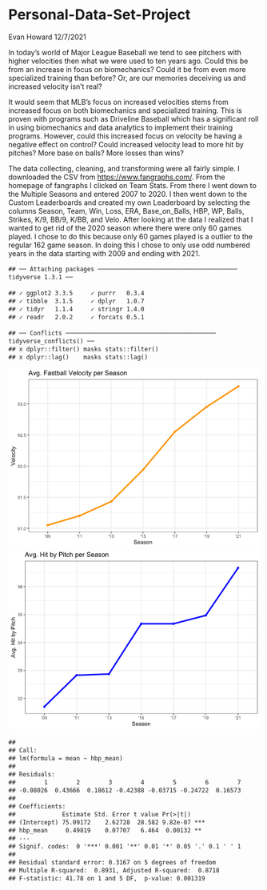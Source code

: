 Personal-Data-Set-Project
================
Evan Howard
12/7/2021

In today’s world of Major League Baseball we tend to see pitchers with
higher velocities then what we were used to ten years ago. Could this be
from an increase in focus on biomechanics? Could it be from even more
specialized training than before? Or, are our memories deceiving us and
increased velocity isn’t real?

It would seem that MLB’s focus on increased velocities stems from
increased focus on both biomechanics and specialized training. This is
proven with programs such as Driveline Baseball which has a significant
roll in using biomechanics and data analytics to implement their
training programs. However, could this increased focus on velocity be
having a negative effect on control? Could increased velocity lead to
more hit by pitches? More base on balls? More losses than wins?

The data collecting, cleaning, and transforming were all fairly simple.
I downloaded the CSV from <https://www.fangraphs.com/>. From the
homepage of fangraphs I clicked on Team Stats. From there I went down to
the Multiple Seasons and entered 2007 to 2020. I then went down to the
Custom Leaderboards and created my own Leaderboard by selecting the
columns Season, Team, Win, Loss, ERA, Base_on_Balls, HBP, WP, Balls,
Strikes, K/9, BB/9, K/BB, and Velo. After looking at the data I realized
that I wanted to get rid of the 2020 season where there were only 60
games played. I chose to do this because only 60 games played is a
outlier to the regular 162 game season. In doing this I chose to only
use odd numbered years in the data starting with 2009 and ending with
2021.

    ## ── Attaching packages ─────────────────────────────────────── tidyverse 1.3.1 ──

    ## ✓ ggplot2 3.3.5     ✓ purrr   0.3.4
    ## ✓ tibble  3.1.5     ✓ dplyr   1.0.7
    ## ✓ tidyr   1.1.4     ✓ stringr 1.4.0
    ## ✓ readr   2.0.2     ✓ forcats 0.5.1

    ## ── Conflicts ────────────────────────────────────────── tidyverse_conflicts() ──
    ## x dplyr::filter() masks stats::filter()
    ## x dplyr::lag()    masks stats::lag()

![](Personal-Data-Set-Project_files/figure-gfm/unnamed-chunk-1-1.png)<!-- -->![](Personal-Data-Set-Project_files/figure-gfm/unnamed-chunk-1-2.png)<!-- -->

    ## 
    ## Call:
    ## lm(formula = mean ~ hbp_mean)
    ## 
    ## Residuals:
    ##        1        2        3        4        5        6        7 
    ## -0.08026  0.43666  0.18612 -0.42388 -0.03715 -0.24722  0.16573 
    ## 
    ## Coefficients:
    ##             Estimate Std. Error t value Pr(>|t|)    
    ## (Intercept) 75.09172    2.62728  28.582 9.82e-07 ***
    ## hbp_mean     0.49819    0.07707   6.464  0.00132 ** 
    ## ---
    ## Signif. codes:  0 '***' 0.001 '**' 0.01 '*' 0.05 '.' 0.1 ' ' 1
    ## 
    ## Residual standard error: 0.3167 on 5 degrees of freedom
    ## Multiple R-squared:  0.8931, Adjusted R-squared:  0.8718 
    ## F-statistic: 41.78 on 1 and 5 DF,  p-value: 0.001319
